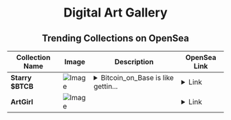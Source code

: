 <div align="center">

# Digital Art Gallery

## Trending Collections on OpenSea

| Collection Name                       | Image                                                                                     | Description                       | OpenSea Link                                                                                          |
|---------------------------------------|-------------------------------------------------------------------------------------------|-----------------------------------|--------------------------------------------------------------------------------------------------------|
| **Starry $BTCB** | ![Image](https://i.seadn.io/s/raw/files/75034d264992fca21276f7f778c00556.jpg?w=500&auto=format?w=200&auto=format) | <details><summary>Bitcoin_on_Base is like gettin...</summary>Bitcoin_on_Base is like getting a second chance at Bitcoin! Position Accordingly </details> | <details><summary>Link</summary>[Starry $BTCB](https://opensea.io/collection/starry-btcb)</details> |
| **ArtGirl** | ![Image](https://i.seadn.io/s/raw/files/ad79e0bdb2b216076cbf37b32b961372.gif?w=500&auto=format?w=200&auto=format) |  | <details><summary>Link</summary>[ArtGirl](https://opensea.io/collection/artgirl-9)</details> |

</div>